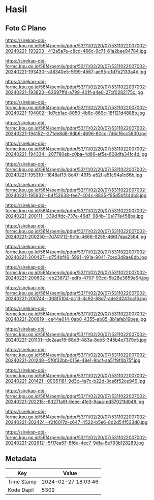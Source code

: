 # Hasil

## Foto C Plano

https://sirekap-obj-formc.kpu.go.id/56f4/pemilu/pdpr/53/11/02/20/07/5311022007002-20240221-193203--412a5a7e-c8cd-466c-9c71-61a2bee94784.jpg

https://sirekap-obj-formc.kpu.go.id/56f4/pemilu/pdpr/53/11/02/20/07/5311022007002-20240221-193430--a18340e5-5f99-4567-ae95-c1d7b2133a4d.jpg

https://sirekap-obj-formc.kpu.go.id/56f4/pemilu/pdpr/53/11/02/20/07/5311022007002-20240221-193823--63697ffd-a799-401f-a4e0-27cf0282175c.jpg

https://sirekap-obj-formc.kpu.go.id/56f4/pemilu/pdpr/53/11/02/20/07/5311022007002-20240221-194002--1d7cb1ac-8050-4b6c-869c-18f121d4888b.jpg

https://sirekap-obj-formc.kpu.go.id/56f4/pemilu/pdpr/53/11/02/20/07/5311022007002-20240221-194152--271de8d8-9db6-4696-80cc-7d6cf6cc5830.jpg

https://sirekap-obj-formc.kpu.go.id/56f4/pemilu/pdpr/53/11/02/20/07/5311022007002-20240221-194334--207780eb-c0ba-4d86-af5e-608dfa34fc4d.jpg

https://sirekap-obj-formc.kpu.go.id/56f4/pemilu/pdpr/53/11/02/20/07/5311022007002-20240221-195310--1848af13-8c47-4915-a52f-a51c94a1c66b.jpg

https://sirekap-obj-formc.kpu.go.id/56f4/pemilu/pdpr/53/11/02/20/07/5311022007002-20240221-195932--b4f52638-fee7-404c-8835-f95d5bf34db8.jpg

https://sirekap-obj-formc.kpu.go.id/56f4/pemilu/pdpr/53/11/02/20/07/5311022007002-20240221-200111--339d1fdc-737e-46d7-984b-10a177e458ba.jpg

https://sirekap-obj-formc.kpu.go.id/56f4/pemilu/pdpr/53/11/02/20/07/5311022007002-20240221-200250--7d741712-9c1b-4666-9255-466f7daa2584.jpg

https://sirekap-obj-formc.kpu.go.id/56f4/pemilu/pdpr/53/11/02/20/07/5311022007002-20240221-200427--d754bf46-5991-491a-9041-7ced3d8ae8db.jpg

https://sirekap-obj-formc.kpu.go.id/56f4/pemilu/pdpr/53/11/02/20/07/5311022007002-20240221-200602--cb238721-edfb-4707-93cd-5b28e3659a64.jpg

https://sirekap-obj-formc.kpu.go.id/56f4/pemilu/pdpr/53/11/02/20/07/5311022007002-20240221-200744--308f5104-dc13-4c92-88d7-ade2d243ca16.jpg

https://sirekap-obj-formc.kpu.go.id/56f4/pemilu/pdpr/53/11/02/20/07/5311022007002-20240221-200919--ce44e014-0ab8-4355-ab85-8b1afeb19bee.jpg

https://sirekap-obj-formc.kpu.go.id/56f4/pemilu/pdpr/53/11/02/20/07/5311022007002-20240221-201101--dc2aae16-68d9-483a-8eb5-345b4e7379c5.jpg

https://sirekap-obj-formc.kpu.go.id/56f4/pemilu/pdpr/53/11/02/20/07/5311022007002-20240221-201248--5f0f32bb-015e-48e1-8bcf-aa51f9f0b75f.jpg

https://sirekap-obj-formc.kpu.go.id/56f4/pemilu/pdpr/53/11/02/20/07/5311022007002-20240221-201421--09051181-9d3c-4a7c-b22d-3ce6f52ce949.jpg

https://sirekap-obj-formc.kpu.go.id/56f4/pemilu/pdpr/53/11/02/20/07/5311022007002-20240221-202215--83271a9f-6eee-4fe3-9aaa-ed37021fd048.jpg

https://sirekap-obj-formc.kpu.go.id/56f4/pemilu/pdpr/53/11/02/20/07/5311022007002-20240221-202424--f216017d-c647-4522-b5e6-8d2d54f533d0.jpg

https://sirekap-obj-formc.kpu.go.id/56f4/pemilu/pdpr/53/11/02/20/07/5311022007002-20240221-202612--5f17ea57-8f6d-4ec7-9dfa-6e793b128289.jpg


## Metadata

| Key        | Value               |
| ---------- | ------------------- |
| Time Stamp | 2024-02-27 18:03:46 |
| Kode Dapil | 5302                |




